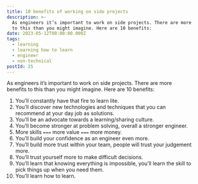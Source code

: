 ```yaml
---
title: 10 benefits of working on side projects
description: >-
  As engineers it’s important to work on side projects. There are more benefits
  to this than you might imagine. Here are 10 benefits:
date: 2023-05-12T00:00:00.000Z
tags:
  - learning
  - learning how to learn
  - engineer
  - non-technical
postId: 25
---
```


As engineers it’s important to work on side projects. There are more benefits to this than you might imagine. Here are 10 benefits:

1. You’ll constantly have that fire to learn lite.
2. You’ll discover new technologies and techniques that you can recommend at your day job as solutions.
3. You’ll be an advocate towards a learning/sharing culture.
4. You’ll become stronger at problem solving, overall a stronger engineer.
5. More skills `===` more value `===` more money.
6. You’ll build your confidence as an engineer even more.
7. You’ll build more trust within your team, people will trust your judgement more.
8. You’ll trust yourself more to make difficult decisions.
9. You’ll learn that knowing everything is impossible, you’ll learn the skill to pick things up when you need them.
10. You’ll learn how to learn.
